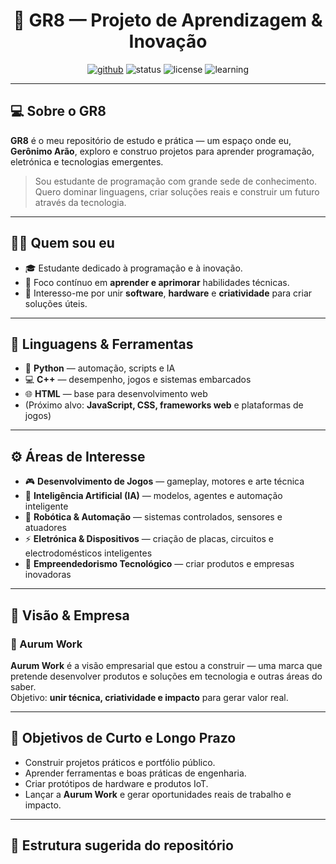 <!-- Título + Badge -->
<h1 align="center">🌟 GR8 — Projeto de Aprendizagem & Inovação</h1>
<p align="center">
  <a href="https://github.com/GeronimoArao"><img alt="github" src="https://img.shields.io/badge/-GeronimoArao-24292e?logo=github&logoColor=white" /></a>
  <img alt="status" src="https://img.shields.io/badge/status-active-brightgreen" />
  <img alt="license" src="https://img.shields.io/badge/license-MIT-blue" />
  <img alt="learning" src="https://img.shields.io/badge/learning-never--stop-orange" />
</p>

---

## 💻 Sobre o GR8
**GR8** é o meu repositório de estudo e prática — um espaço onde eu, **Gerônimo Arão**, exploro e construo projetos para aprender programação, eletrónica e tecnologias emergentes.

> Sou estudante de programação com grande sede de conhecimento. Quero dominar linguagens, criar soluções reais e construir um futuro através da tecnologia.

---

## 👨‍💻 Quem sou eu
- 🎓 Estudante dedicado à programação e à inovação.  
- 🌱 Foco contínuo em **aprender e aprimorar** habilidades técnicas.  
- 🔭 Interesso-me por unir **software**, **hardware** e **criatividade** para criar soluções úteis.

---

## 🧠 Linguagens & Ferramentas
- 🐍 **Python** — automação, scripts e IA  
- 💻 **C++** — desempenho, jogos e sistemas embarcados  
- 🌐 **HTML** — base para desenvolvimento web  
- (Próximo alvo: **JavaScript, CSS, frameworks web** e plataformas de jogos)

---

## ⚙️ Áreas de Interesse
- 🎮 **Desenvolvimento de Jogos** — gameplay, motores e arte técnica  
- 🤖 **Inteligência Artificial (IA)** — modelos, agentes e automação inteligente  
- 🔧 **Robótica & Automação** — sistemas controlados, sensores e atuadores  
- ⚡ **Eletrónica & Dispositivos** — criação de placas, circuitos e electrodomésticos inteligentes  
- 💼 **Empreendedorismo Tecnológico** — criar produtos e empresas inovadoras

---

## 💼 Visão & Empresa
### 🏢 Aurum Work
**Aurum Work** é a visão empresarial que estou a construir — uma marca que pretende desenvolver produtos e soluções em tecnologia e outras áreas do saber.  
Objetivo: **unir técnica, criatividade e impacto** para gerar valor real.

---

## 🚀 Objetivos de Curto e Longo Prazo
- Construir projetos práticos e portfólio público.  
- Aprender ferramentas e boas práticas de engenharia.  
- Criar protótipos de hardware e produtos IoT.  
- Lançar a **Aurum Work** e gerar oportunidades reais de trabalho e impacto.

---

## 📁 Estrutura sugerida do repositório
